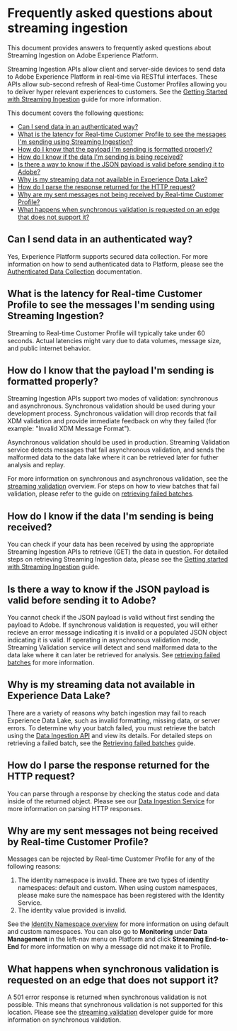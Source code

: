 # Frequently asked questions about streaming ingestion
This document provides answers to frequently asked questions about Streaming Ingestion on Adobe Experience Platform.

Streaming Ingestion APIs allow client and server-side devices to send data to Adobe Experience Platform in real-time via RESTful interfaces. These APIs allow sub-second refresh of Real-time Customer Profiles allowing you to deliver hyper relevant experiences to customers. See the [Getting Started with Streaming Ingestion][Getting Started With Streaming Ingestion] guide for more information. 

<!--- link to Peter Nolan's trouble shooting doc when ready PR-587 
Didn't find what you are looking for? Check out the [Trouble Shooting Guide][Trouble Shooting Guide] for more help. --->

This document covers the following questions: 
- [Can I send data in an authenticated way?](#can-i-send-data-in-an-authenticated-way)
- [What is the latency for Real-time Customer Profile to see the messages I'm sending using Streaming Ingestion?](#what-is-the-latency-for-real-time-customer-profile-to-see-the-messages-im-sending-using-streaming-ingestion)
- [How do I know that the payload I'm sending is formatted properly?](#how-do-i-know-that-the-payload-im-sending-is-formatted-properly)
- [How do I know if the data I'm sending is being received?](#how-do-i-know-if-the-data-im-sending-is-being-received)
- [Is there a way to know if the JSON payload is valid before sending it to Adobe?](#is-there-a-way-to-know-if-the-json-payload-is-valid-before-sending-it-to-adobe)
- [Why is my streaming data not available in Experience Data Lake?](#why-is-my-streaming-data-not-available-in-experience-data-lake)
- [How do I parse the response returned for the HTTP request?](#how-do-i-parse-the-response-returned-for-the-http-request)
- [Why are my sent messages not being received by Real-time Customer Profile? ](#why-are-my-sent-messages-not-being-received-by-real-time-customer-profile)
- [What happens when synchronous validation is requested on an edge that does not support it?](#what-happens-when-synchronous-validation-is-requested-on-an-edge-that-does-not-support-it)
<!-- - [Can I include multiple messages in the same HTTP request?](#can-i-include-multiple-messages-in-the-same-http-request?) -->

## Can I send data in an authenticated way?
Yes, Experience Platform supports secured data collection. For more information on how to send authenticated data to Platform, please see the [Authenticated Data Collection][Authenticated Data Collection] documentation.

## What is the latency for Real-time Customer Profile to see the messages I'm sending using Streaming Ingestion?
Streaming to Real-time Customer Profile will typically take under 60 seconds. Actual latencies might vary due to data volumes, message size, and public internet behavior.

## How do I know that the payload I'm sending is formatted properly?
Streaming Ingestion APIs support two modes of validation: synchronous and asynchronous. Synchronous validation should be used during your development process. Synchronous validation will drop records that fail XDM validation and provide immediate feedback on why they failed (for example: "Invalid XDM Message Format").  

Asynchronous validation should be used in production. Streaming Validation service detects messages that fail asynchronous validation, and sends the malformed data to the data lake where it can be retrieved later for futher analysis and replay. 

For more information on synchronous and asynchronous validation, see the [streaming validation][Streaming Validation] overview. For steps on how to view batches that fail validation, please refer to the guide on [retrieving failed batches][Retrieving Failed Batches].

## How do I know if the data I'm sending is being received?
You can check if your data has been received by using the appropriate Streaming Ingestion APIs to retrieve (GET) the data in question. For detailed steps on retrieving Streaming Ingestion data, please see the [Getting started with Streaming Ingestion][Getting Started With Streaming Ingestion] guide.

## Is there a way to know if the JSON payload is valid before sending it to Adobe?
You cannot check if the JSON payload is valid without first sending the payload to Adobe. If synchronous validation is requested, you will either recieve an error message indicating it is invalid or a populated JSON object indicating it is valid. If operating in asynchronous validation mode, Streaming Validation service will detect and send malformed data to the data lake where it can later be retrieved for analysis. See [retrieving failed batches][Retrieving Failed Batches] for more information.

<!--
### Can I include multiple messages in the same HTTP request?
-->

## Why is my streaming data not available in Experience Data Lake?
There are a variety of reasons why batch ingestion may fail to reach Experience Data Lake, such as invalid formatting, missing data, or server errors. To determine why your batch failed, you must retrieve the batch using the [Data Ingestion API][Data Ingestion Service] and view its details. For detailed steps on retrieving a failed batch, see the [Retrieving failed batches][Retrieving Failed Batches] guide.

## How do I parse the response returned for the HTTP request?
You can parse through a response by checking the status code and data inside of the returned object. Please see our [Data Ingestion Service][Data Ingestion Service] for more information on parsing HTTP responses.

## Why are my sent messages not being received by Real-time Customer Profile? 
Messages can be rejected by Real-time Customer Profile for any of the following reasons:
1. The identity namespace is invalid. There are two types of identity namespaces: default and custom. When using custom namespaces, please make sure the namespace has been registered with the Identity Service.
2. The identity value provided is invalid. 

See the [Identity Namespace overview][identity-namespace] for more information on using default and custom namespaces. You can also go to **Monitoring** under **Data Management** in the left-nav menu on Platform and click **Streaming End-to-End** for more information on why a message did not make it to Profile. 

## What happens when synchronous validation is requested on an edge that does not support it?
A 501 error response is returned when synchronous validation is not possible. This means that synchronous validation is not supported for this location. Please see the [streaming validation][Streaming Validation] developer guide for more information on synchronous validation.


<!-- [Trouble Shooting Guide]: (../aep_faq_and_troubleshooting/aep_faq_and_troubleshooting.md) --->
[Authenticated Data Collection]: authenticated_data_collection.md
[Getting Started With Streaming Ingestion]: getting_started_with_platform_streaming_ingestion.md 
[Streaming Validation]: streaming_validation.md
[Retrieving Failed Batches]: retrieving_failed_batches.md
[Platform UI]: https://platform.adobe.com
[Data Ingestion Service]: https://www.adobe.io/apis/experienceplatform/home/api-reference.html#!acpdr/swagger-specs/ingest-api.yaml
[identity-namespace]: ../identity_namespace_overview/identity_namespace_overview.md